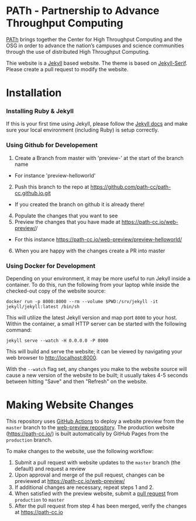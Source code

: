 # PATh - Partnership to Advance Throughput Computing

[PATh](https://path-cc.io/) brings together the Center for High Throughput Computing and the OSG in order to advance the nation’s campuses and science communities through the use of distributed High Throughput Computing.

Thie website is a [Jekyll](https://jekyllrb.com/) based website.  The theme is based on [Jekyll-Serif](https://github.com/zerostaticthemes/jekyll-serif-theme).  Please create a pull request to modify the website.

# Installation

### Installing Ruby & Jekyll
 
If this is your first time using Jekyll, please follow the [Jekyll docs](https://jekyllrb.com/docs/installation/) and make sure your local environment (including Ruby) is setup correctly.

### Using Github for Developement

1. Create a Branch from master with 'preview-' at the start of the branch name
  - For instance 'preview-helloworld'
2. Push this branch to the repo at https://github.com/path-cc/path-cc.github.io.git
  - If you created the branch on github it is already there!
4. Populate the changes that you want to see
5. Preview the changes that you have made at https://path-cc.io/web-preview/<branch-name>/ 
  - For this instance https://path-cc.io/web-preview/preview-helloworld/
6. When you are happy with the changes create a PR into master

### Using Docker for Development

Depending on your environment, it may be more useful to run Jekyll inside a container.  To do this, run the following from your laptop while inside the checked-out copy of the website source:

```
docker run -p 8000:8000 --rm --volume $PWD:/srv/jekyll -it jekyll/jekyll:latest /bin/sh
```

This will utilize the latest Jekyll version and map port `8000` to your host.  Within the container, a small HTTP server can be started with the following command:

```
jekyll serve --watch -H 0.0.0.0 -P 8000
```

This will build and serve the website; it can be viewed by navigating your web browser to <http://localhost:8000>.

With the `--watch` flag set, any changes you make to the website source will cause a new version of the website to be built; it usually takes 4-5 seconds between hitting "Save" and then "Refresh" on the website.

# Making Website Changes

This repository uses [GitHub Actions](https://github.com/path-cc/path-cc.github.io/tree/master/.github/worfklows)
to deploy a website preview from the `master` branch to the [web-preview repository](https://path-cc.io/web-preview/).
The production website (https://path-cc.io/) is built automatically by GitHub Pages from the `production` branch.

To make changes to the website, use the following workflow:

1.  Submit a pull request with website updates to the `master` branch (the default) and request a review
1.  Upon approval and merge of the pull request, changes can be previewed at https://path-cc.io/web-preview/
1.  If additional changes are necessary, repeat steps 1 and 2.
1.  When satisfied with the preview website, submit a
    [pull request](https://github.com/path-cc/path-cc.github.io/compare/production...master?expand=1)
    from `production` to `master`
1.  After the pull request from step 4 has been merged, verify the changes at https://path-cc.io
